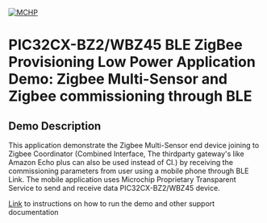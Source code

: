 [![MCHP](https://www.microchip.com/ResourcePackages/Microchip/assets/dist/images/logo.png)](https://www.microchip.com)
# PIC32CX-BZ2/WBZ45 BLE ZigBee Provisioning Low Power Application Demo: Zigbee Multi-Sensor and Zigbee commissioning through BLE 

## Demo Description
This application demonstrate the Zigbee Multi-Sensor end device joining to Zigbee Coordinator (Combined Interface, The thirdparty gateway's like Amazon Echo plus can also be used instead of CI.) 
by receiving the commissioning parameters from user using a mobile phone through BLE Link. The mobile application uses Microchip Proprietary Transparent Service to send and receive data PIC32CX-BZ2/WBZ45 device. 

[Link](https://onlinedocs.microchip.com/pr/GUID-A5330D3A-9F51-4A26-B71D-8503A493DF9C-en-US-2/index.html?GUID-3D00CE26-A97E-44F4-9A17-A9CC112DAF43) to instructions on how to run the demo and other support documentation

